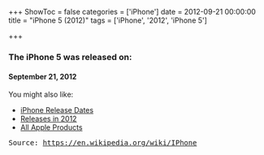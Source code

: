 +++
ShowToc = false
categories = ['iPhone']
date = 2012-09-21 00:00:00
title = "iPhone 5 (2012)"
tags = ['iPhone', '2012', 'iPhone 5']

+++

### The iPhone 5 was released on: 
#### September 21, 2012


<!--more-->


    
You might also like:

- [iPhone Release Dates](https://AppleReleaseDate.com//categories/iphone/)
- [Releases in 2012](https://AppleReleaseDate.com//tags/2012/)
- [All Apple Products](https://AppleReleaseDate.com//categories/)



<kbd> Source: https://en.wikipedia.org/wiki/IPhone</kbd>

